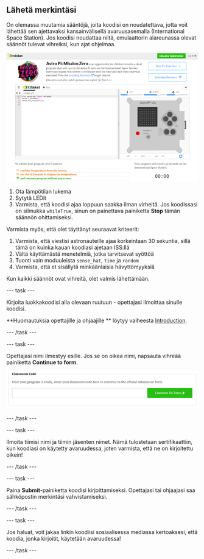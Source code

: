 ## Lähetä merkintäsi

On olemassa muutamia sääntöjä, joita koodisi on noudatettava, jotta voit lähettää sen ajettavaksi kansainvälisellä avaruusasemalla (International Space Station). Jos koodisi noudattaa niitä, emulaattorin alareunassa olevat säännöt tulevat vihreiksi, kun ajat ohjelmaa.

![Validointi](images/validation.png)

1. Ota lämpötilan lukema
2. Sytytä LEDit
3. Varmista, että koodisi ajaa loppuun saakka ilman virheitä. Jos koodissasi on silmukka `whileTrue`, sinun on painettava painiketta **Stop** tämän säännön ohittamiseksi.

Varmista myös, että olet täyttänyt seuraavat kriteerit:

1. Varmista, että viestisi astronauteille ajaa korkeintaan 30 sekuntia, sillä tämä on kuinka kauan koodiasi ajetaan ISS:llä
2. Vältä käyttämästä menetelmiä, jotka tarvitsevat syöttöä
3. Tuonti vain moduuleista `sense_hat`, `time` ja `random`
4. Varmista, että et sisällytä minkäänlaisia hävyttömyyksiä

Kun kaikki säännöt ovat vihreitä, olet valmis lähettämään.

\--- task \---

Kirjoita luokkakoodisi alla olevaan ruutuun - opettajasi ilmoittaa sinulle koodisi.

**Huomautuksia opettajille ja ohjaajille ** löytyy vaiheesta [Introduction](https://projects.raspberrypi.org/en/projects/astro-pi-mission-zero/1).

\--- /task \---

\--- task \---

Opettajasi nimi ilmestyy esille. Jos se on oikea nimi, napsauta vihreää painiketta **Continue to form**.

![Jatka lomakkeeseen](images/continue-to-form.png)

\--- /task \---

\--- task \---

Ilmoita tiimisi nimi ja tiimin jäsenten nimet. Nämä tulostetaan sertifikaattiin, kun koodiasi on käytetty avaruudessa, joten varmista, että ne on kirjoitettu oikein!

\--- /task \---

\--- task \---

Paina **Submit**-painiketta koodisi kirjoittamiseksi. Opettajasi tai ohjaajasi saa sähköpostin merkintäsi vahvistamiseksi.

\--- /task \---

\--- task \---

Jos haluat, voit jakaa linkin koodiisi sosiaalisessa mediassa kertoaksesi, että koodia, jonka kirjoitit, käytetään avaruudessa!

\--- /task \---